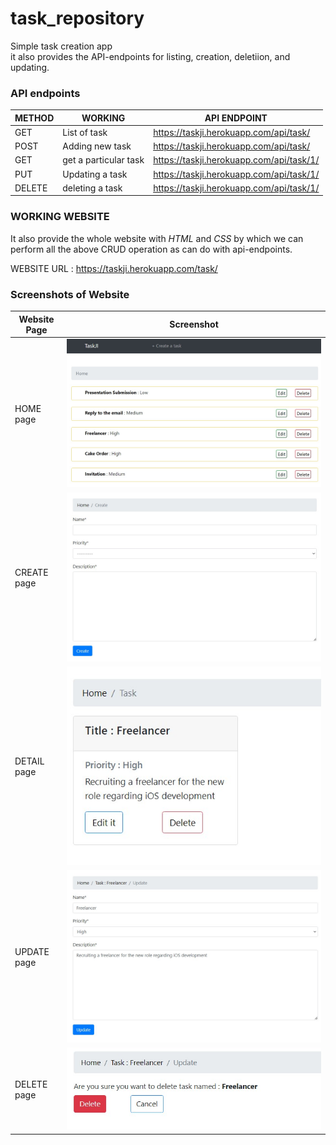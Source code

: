 # task_repository
Simple task creation app\
it also provides the API-endpoints for listing, creation, deletiion, and updating.

### API endpoints
| METHOD  | WORKING | API ENDPOINT | 
| ------------- | ------------- | ------------- |
| GET  | List of task  | https://taskji.herokuapp.com/api/task/ |
| POST  | Adding new task  | https://taskji.herokuapp.com/api/task/ | 
| GET  | get a particular task  | https://taskji.herokuapp.com/api/task/1/ |
| PUT | Updating a task |  https://taskji.herokuapp.com/api/task/1/ | 
| DELETE | deleting a task |  https://taskji.herokuapp.com/api/task/1/ | 

### WORKING WEBSITE

It also provide the whole website with _HTML_ and _CSS_ by which we can perform all the above CRUD operation as can do with api-endpoints.

WEBSITE URL : https://taskji.herokuapp.com/task/

### Screenshots of Website
| Website Page  |  Screenshot  |
| ------------- | -- |
| HOME page | <img src="https://github.com/Vashuev/task_repository/blob/main/assets/homepage.jpg">|
| CREATE page | <img src="https://github.com/Vashuev/task_repository/blob/main/assets/createpage.jpg">|
| DETAIL page | <img src="https://github.com/Vashuev/task_repository/blob/main/assets/DetailPage.jpg">|
| UPDATE page | <img src="https://github.com/Vashuev/task_repository/blob/main/assets/Updatepage.jpg">|
| DELETE page | <img src="https://github.com/Vashuev/task_repository/blob/main/assets/Deletepage.jpg">|